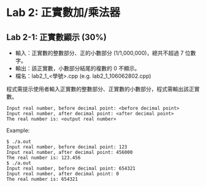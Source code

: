 # Lab 2: 正實數加/乘法器

## Lab 2-1: 正實數顯示 (30%)

* 輸入：正實數的整數部分、正的小數部分 (1/1,000,000)，總共不超過 7 位數字。
* 輸出：該正實數，小數部分結尾的複數的 0 不顯示。
* 檔名：lab2_1_<學號>.cpp (e.g. lab2_1_106062802.cpp)

程式需提示使用者輸入正實數的整數部分、正實數的小數部分，程式需輸出該正實數。

```text
Input real number, before decimal point: <before decimal point>
Input real number, after decimal point: <after decimal point>
The real number is: <output real number>
```

Example:

```console
$ ./a.out
Input real number, before decimal point: 123
Input real number, after decimal point: 456000
The real number is: 123.456
$ ./a.out
Input real number, before decimal point: 654321
Input real number, after decimal point: 0
The real number is: 654321
```
